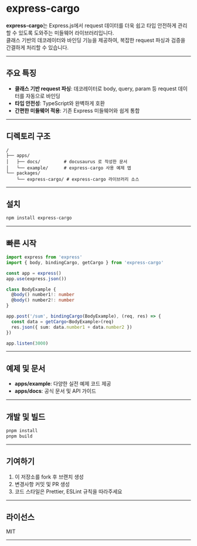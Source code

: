 # express-cargo

**express-cargo**는 Express.js에서 request 데이터를 더욱 쉽고 타입 안전하게 관리할 수 있도록 도와주는 미들웨어 라이브러리입니다.  
클래스 기반의 데코레이터와 바인딩 기능을 제공하여, 복잡한 request 파싱과 검증을 간결하게 처리할 수 있습니다.

---

## 주요 특징

- **클래스 기반 request 파싱**: 데코레이터로 body, query, param 등 request 데이터를 자동으로 바인딩
- **타입 안전성**: TypeScript와 완벽하게 호환
- **간편한 미들웨어 적용**: 기존 Express 미들웨어와 쉽게 통합

---

## 디렉토리 구조

```
/
├── apps/
│   ├── docs/         # docusaurus 로 작성한 문서
│   └── example/      # express-cargo 사용 예제 앱
└── packages/
    └── express-cargo/ # express-cargo 라이브러리 소스
```

---

## 설치

```bash
npm install express-cargo
```

---

## 빠른 시작

```ts
import express from 'express'
import { body, bindingCargo, getCargo } from 'express-cargo'

const app = express()
app.use(express.json())

class BodyExample {
  @body() number1!: number
  @body() number2!: number
}

app.post('/sum', bindingCargo(BodyExample), (req, res) => {
  const data = getCargo<BodyExample>(req)
  res.json({ sum: data.number1 + data.number2 })
})

app.listen(3000)
```

---

## 예제 및 문서

- **apps/example**: 다양한 실전 예제 코드 제공
- **apps/docs**: 공식 문서 및 API 가이드

---

## 개발 및 빌드

```bash
pnpm install
pnpm build
```

---

## 기여하기

1. 이 저장소를 fork 후 브랜치 생성
2. 변경사항 커밋 및 PR 생성
3. 코드 스타일은 Prettier, ESLint 규칙을 따라주세요

---

## 라이선스

MIT

---
